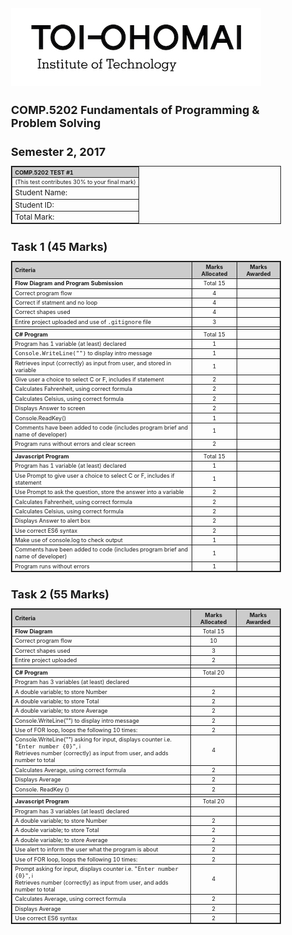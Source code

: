 <style>
    body {
        font-size: 12px;
    }

    h1 {
        font-size: 18px;
    }

    code {
        font-size: 9px;
    }

    .title {
        font-size: 12px;
    }

    th {
        text-align: left;
        background-color: #ccc;
    }

    table, th, td {
        border: 1px solid #222;
        border-collapse: collapse;
        font-size: 9px;
    }
</style>


![Toi Ohomai Logo](../images/toi-logo.jpg)

# COMP.5202 Fundamentals of Programming & Problem Solving
# Semester 2, 2017

| COMP.5202 TEST #1 |
| :--- |
| (This test contributes 30% to your final mark) |
| <span class="title">Student Name:</span> |
| <span class="title">Student ID:</span> |
| <span class="title">Total Mark:</span> |


<div style="page-break-after: always;"></div>

# Task 1 (45 Marks)

| Criteria | Marks Allocated | Marks Awarded |
| --- | :---:  | :---: |
| **Flow Diagram and Program Submission** | Total 15 |  |
| Correct program flow | 4 | |
| Correct if statment and no loop | 4 | |
| Correct shapes used  | 4 | |
| Entire project uploaded and use of `.gitignore` file  | 3 | |
| | | |
| **C# Program** | Total 15 |  |
| Program has 1 variable (at least) declared | 1 | |
| `Console.WriteLine("")` to display intro message  | 1 | |
| Retrieves input (correctly) as input from user, and stored in variable | 1 | |
| Give user a choice to select C or F, includes if statement | 2 | |
| Calculates Fahrenheit, using correct formula | 2 | |
| Calculates Celsius, using correct formula | 2 | |
| Displays Answer to screen | 2 | |
| Console.ReadKey() | 1 | |
| Comments have been added to code (includes program brief and name of developer) | 1 | |
| Program runs without errors and clear screen | 2 | |
| | | |
| **Javascript Program** | Total 15 |  |
| Program has 1 variable (at least) declared | 1 | |
| Use Prompt to give user a choice to select C or F, includes if statement | 1 | |
| Use Prompt to ask the question, store the answer into a variable  | 2 | |
| Calculates Fahrenheit, using correct formula | 2 | |
| Calculates Celsius, using correct formula | 2 | |
| Displays Answer to alert box | 2 | |
| Use correct ES6 syntax | 2 | |
| Make use of console.log to check output | 1 | |
| Comments have been added to code (includes program brief and name of developer) | 1 | |
| Program runs without errors | 1 | |

<div style="page-break-after: always;"></div>

# Task 2 (55 Marks)

| Criteria | Marks Allocated | Marks Awarded |
| --- | :---:  | :---: |
| **Flow Diagram** | Total 15 |  |
| Correct program flow | 10 | |
| Correct shapes used  | 3 | |
| Entire project uploaded | 2 | |
| | | |
| **C# Program** | Total 20 |  |
| Program has 3 variables (at least) declared | | |
| A double variable; to store Number | 2 | |
| A double variable; to store Total | 2 | |
| A double variable; to store Average | 2 | |
| Console.WriteLine("") to display intro message | 2 | |
| Use of FOR loop, loops the following 10 times: | 2 | |
| Console.WriteLine("") asking for input, displays counter i.e. `"Enter number {0}"`, i<br>Retrieves number (correctly) as input from user, and adds number to total | 4 | |
| Calculates Average, using correct formula | 2 | |
| Displays Average | 2 | |
| Console. ReadKey () | 2 | |
| | | |
| **Javascript Program** | Total 20 |  |
| Program has 3 variables (at least) declared | | |
| A double variable; to store Number | 2 | |
| A double variable; to store Total | 2 | |
| A double variable; to store Average | 2 | |
| Use alert to inform the user what the program is about | 2 | |
| Use of FOR loop, loops the following 10 times: | 2 | |
| Prompt asking for input, displays counter i.e. `"Enter number {0}"`, i<br>Retrieves number (correctly) as input from user, and adds number to total | 4 | |
| Calculates Average, using correct formula | 2 | |
| Displays Average | 2 | |
| Use correct ES6 syntax | 2 | |



